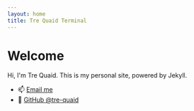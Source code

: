 ```yaml
---
layout: home
title: Tre Quaid Terminal
---
```


# Welcome

Hi, I'm Tre Quaid. This is my personal site, powered by Jekyll.

- 📫 [Email me](mailto:trequaid@gmail.com)
- 🐙 [GitHub @tre-quaid](https://github.com/tre-quaid)

